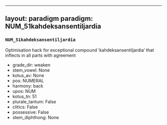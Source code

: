 
---
layout: paradigm
paradigm: NUM_51kahdeksansentiljardia
---
### ` NUM_51kahdeksansentiljardia `

Optimisation hack for exceptional compound ’kahdeksansentiljardia’ that inflects in all parts with agreement
* grade_dir: weaken
* stem_vowel: None
* kotus_av: None
* pos: NUMERAL
* harmony: back
* upos: NUM
* kotus_tn: 51
* plurale_tantum: False
* clitics: False
* possessive: False
* stem_diphthong: None
